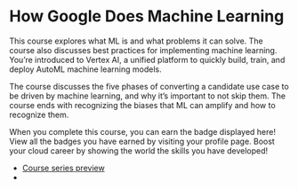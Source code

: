 # How Google Does Machine Learning

This course explores what ML is and what problems it can solve. The course also discusses best practices for implementing machine learning. You’re introduced to Vertex AI, a unified platform to quickly build, train, and deploy AutoML machine learning models.

The course discusses the five phases of converting a candidate use case to be driven by machine learning, and why it’s important to not skip them. The course ends with recognizing the biases that ML can amplify and how to recognize them.

When you complete this course, you can earn the badge displayed here! View all the badges you have earned by visiting your profile page. Boost your cloud career by showing the world the skills you have developed!

- [Course series preview](https://www.youtube.com/watch?v=LUkbIo8Kvsk&t=8s)
-  
